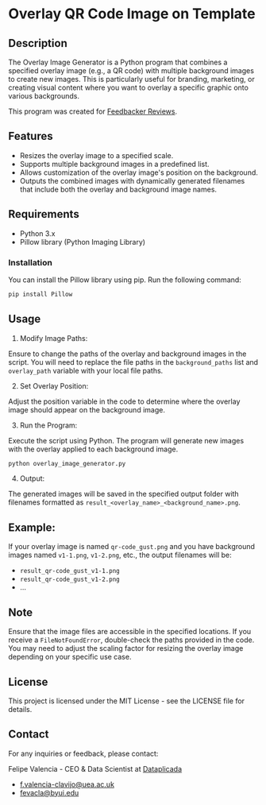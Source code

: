# Overlay QR Code Image on Template

## Description

The Overlay Image Generator is a Python program that combines a specified overlay image (e.g., a QR code) with multiple background images to create new images. This is particularly useful for branding, marketing, or creating visual content where you want to overlay a specific graphic onto various backgrounds.

This program was created for [Feedbacker Reviews](https://feedbacker.cx/reviews/).

## Features

- Resizes the overlay image to a specified scale.
- Supports multiple background images in a predefined list.
- Allows customization of the overlay image's position on the background.
- Outputs the combined images with dynamically generated filenames that include both the overlay and background image names.

## Requirements

- Python 3.x
- Pillow library (Python Imaging Library)

### Installation

You can install the Pillow library using pip. Run the following command:

```bash
pip install Pillow
```

## Usage

1. Modify Image Paths:

Ensure to change the paths of the overlay and background images in the script. You will need to replace the file paths in the `background_paths` list and `overlay_path` variable with your local file paths.

2. Set Overlay Position:

Adjust the position variable in the code to determine where the overlay image should appear on the background image.

3. Run the Program:

Execute the script using Python. The program will generate new images with the overlay applied to each background image.
```bash
python overlay_image_generator.py
```

4. Output:

The generated images will be saved in the specified output folder with filenames formatted as `result_<overlay_name>_<background_name>.png`.

## Example:

If your overlay image is named `qr-code_gust.png` and you have background images named `v1-1.png`, `v1-2.png`, etc., the output filenames will be:

- `result_qr-code_gust_v1-1.png`
- `result_qr-code_gust_v1-2.png`
- ...

## Note

Ensure that the image files are accessible in the specified locations. If you receive a `FileNotFoundError`, double-check the paths provided in the code.
You may need to adjust the scaling factor for resizing the overlay image depending on your specific use case.

## License

This project is licensed under the MIT License - see the LICENSE file for details.

## Contact

For any inquiries or feedback, please contact:

Felipe Valencia - CEO & Data Scientist at [Dataplicada](https://dataplicada.com/)

- f.valencia-clavijo@uea.ac.uk
- fevacla@byui.edu